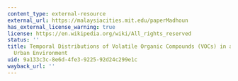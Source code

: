 ```yaml
---
content_type: external-resource
external_url: https://malaysiacities.mit.edu/paperMadhoun
has_external_license_warning: true
license: https://en.wikipedia.org/wiki/All_rights_reserved
status: ''
title: Temporal Distributions of Volatile Organic Compounds (VOCs) in an Equatorial
  Urban Environment
uid: 9a133c3c-8e6d-4fe3-9225-92d24c299e1c
wayback_url: ''
---
```

